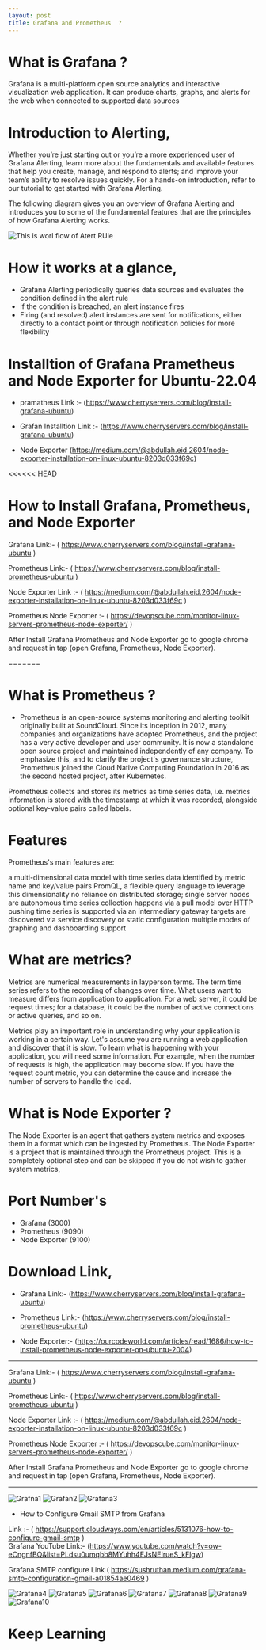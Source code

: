 ```yaml
---
layout: post
title: Grafana and Prometheus  ?
---
```



# What is Grafana ?

Grafana is a multi-platform open source analytics and interactive visualization web application. It can produce charts, graphs, and alerts for the web when connected to supported data sources

# Introduction to Alerting,

Whether you’re just starting out or you’re a more experienced user of Grafana Alerting, learn more about the fundamentals and available features that help you create, manage, and respond to alerts; and improve your team’s ability to resolve issues quickly. For a hands-on introduction, refer to our tutorial to get started with Grafana Alerting.

The following diagram gives you an overview of Grafana Alerting and introduces you to some of the fundamental features that are the principles of how Grafana Alerting works.

![This is worl flow of Atert RUle](../images/grafana%20alert%20rule.jpg)

# How it works at a glance,

- Grafana Alerting periodically queries data sources and evaluates the condition defined in the alert rule
- If the condition is breached, an alert instance fires
- Firing (and resolved) alert instances are sent for notifications, either directly to a contact point or through notification policies for more flexibility


# Installtion of Grafana Prametheus and Node Exporter for Ubuntu-22.04


- pramatheus Link :- (https://www.cherryservers.com/blog/install-grafana-ubuntu)

- Grafan Installtion Link :- (https://www.cherryservers.com/blog/install-grafana-ubuntu)

- Node Exporter (https://medium.com/@abdullah.eid.2604/node-exporter-installation-on-linux-ubuntu-8203d033f69c)

<<<<<< HEAD

# How to Install Grafana, Prometheus, and Node Exporter  

Grafana Link:- ( https://www.cherryservers.com/blog/install-grafana-ubuntu ) 

Prometheus Link:- ( https://www.cherryservers.com/blog/install-prometheus-ubuntu ) 

Node Exporter Link :- ( https://medium.com/@abdullah.eid.2604/node-exporter-installation-on-linux-ubuntu-8203d033f69c ) 

Prometheus Node Exporter :- ( https://devopscube.com/monitor-linux-servers-prometheus-node-exporter/ )  

After Install Grafana Prometheus and Node Exporter go to google chrome and request in tap (open Grafana, Prometheus, Node Exporter).


=======
# What is Prometheus ?

- Prometheus is an open-source systems monitoring and alerting toolkit originally built at SoundCloud. Since its inception in 2012, many companies and organizations have adopted Prometheus, and the project has a very active developer and user community. It is now a standalone open source project and maintained independently of any company. To emphasize this, and to clarify the project's governance structure, Prometheus joined the Cloud Native Computing Foundation in 2016 as the second hosted project, after Kubernetes.

Prometheus collects and stores its metrics as time series data, i.e. metrics information is stored with the timestamp at which it was recorded, alongside optional key-value pairs called labels.

# Features
Prometheus's main features are:

a multi-dimensional data model with time series data identified by metric name and key/value pairs
PromQL, a flexible query language to leverage this dimensionality
no reliance on distributed storage; single server nodes are autonomous
time series collection happens via a pull model over HTTP
pushing time series is supported via an intermediary gateway
targets are discovered via service discovery or static configuration
multiple modes of graphing and dashboarding support

# What are metrics?

Metrics are numerical measurements in layperson terms. The term time series refers to the recording of changes over time. What users want to measure differs from application to application. For a web server, it could be request times; for a database, it could be the number of active connections or active queries, and so on.

Metrics play an important role in understanding why your application is working in a certain way. Let's assume you are running a web application and discover that it is slow. To learn what is happening with your application, you will need some information. For example, when the number of requests is high, the application may become slow. If you have the request count metric, you can determine the cause and increase the number of servers to handle the load.


# What is Node Exporter ?

The Node Exporter is an agent that gathers system metrics and exposes them in a format which can be ingested by Prometheus. The Node Exporter is a project that is maintained through the Prometheus project. This is a completely optional step and can be skipped if you do not wish to gather system metrics,

# Port Number's 

- Grafana (3000)
- Prometheus (9090)
- Node Exporter (9100)

# Download Link,

- Grafana Link:-  (https://www.cherryservers.com/blog/install-grafana-ubuntu)

- Prometheus Link:- (https://www.cherryservers.com/blog/install-prometheus-ubuntu)

- Node Exporter:- (https://ourcodeworld.com/articles/read/1686/how-to-install-prometheus-node-exporter-on-ubuntu-2004)

---

Grafana Link:- ( https://www.cherryservers.com/blog/install-grafana-ubuntu ) 

Prometheus Link:- ( https://www.cherryservers.com/blog/install-prometheus-ubuntu ) 

Node Exporter Link :- ( https://medium.com/@abdullah.eid.2604/node-exporter-installation-on-linux-ubuntu-8203d033f69c ) 

Prometheus Node Exporter :- ( https://devopscube.com/monitor-linux-servers-prometheus-node-exporter/ )  

After Install Grafana Prometheus and Node Exporter go to google chrome and request in tap (open Grafana, Prometheus, Node Exporter).

---



![Grafna1](../images/G-1.png)
![Grafan2](../images/G-2.png)
![Grafana3](../images/G-3.png)

- How to Configure Gmail SMTP from Grafana  

Link :- ( https://support.cloudways.com/en/articles/5131076-how-to-configure-gmail-smtp )  
Grafana YouTube Link:- (https://www.youtube.com/watch?v=ow-eCngnfBQ&list=PLdsu0umqbb8MYuhh4EJsNEIrueS_kFlgw)

Grafana SMTP configure Link ( https://sushruthan.medium.com/grafana-smtp-configuration-gmail-a01854ae0469 ) 

![Grafana4](../images/G-4.png)
![Grafana5](../images/G-5.png)
![Grafana6](../images/G-6.png)
![Grafana7](../images/G-7.png)
![Grafana8](../images/G-8.png)
![Grafana9](../images/G-9.png)
![Grafana10](../images/G-10.png)


# Keep Learning 
